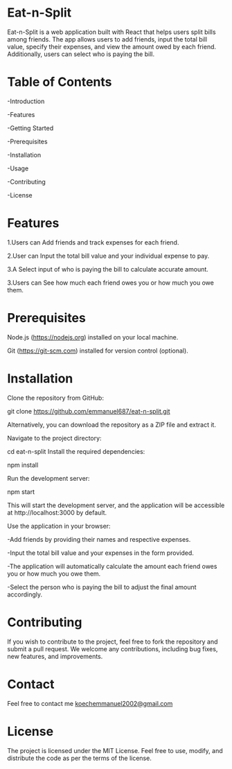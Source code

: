 # Eat-n-Split
Eat-n-Split is a web application built with React that helps users split bills among friends. The app allows users to add friends, input the total bill value, specify their expenses, and view the amount owed by each friend. Additionally, users can select who is paying the bill.

# Table of Contents
-Introduction

-Features

-Getting Started

-Prerequisites

-Installation

-Usage

-Contributing

-License

# Features
1.Users can Add friends and track expenses for each friend.

2.User can Input the total bill value and your individual expense to pay.

3.A Select input of who is paying the bill to calculate accurate amount.

3.Users can See how much each friend owes you or how much you owe them.


# Prerequisites
Node.js (https://nodejs.org) installed on your local machine.

Git (https://git-scm.com) installed for version control (optional).

# Installation
Clone the repository from GitHub:

git clone https://github.com/emmanuel687/eat-n-split.git

Alternatively, you can download the repository as a ZIP file and extract it.

Navigate to the project directory:

cd eat-n-split
Install the required dependencies:

npm install

Run the development server:

npm start

This will start the development server, and the application will be accessible at http://localhost:3000 by default.

Use the application in your browser:

-Add friends by providing their names and respective expenses.

-Input the total bill value and your expenses in the form provided.

-The application will automatically calculate the amount each friend owes you or how much you owe them.

-Select the person who is paying the bill to adjust the final amount accordingly.

# Contributing
If you wish to contribute to the project, feel free to fork the repository and submit a pull request. We welcome any contributions, including bug fixes, new features, and improvements.

# Contact
Feel free to contact me koechemmanuel2002@gmail.com

# License
The project is licensed under the MIT License. Feel free to use, modify, and distribute the code as per the terms of the license.





